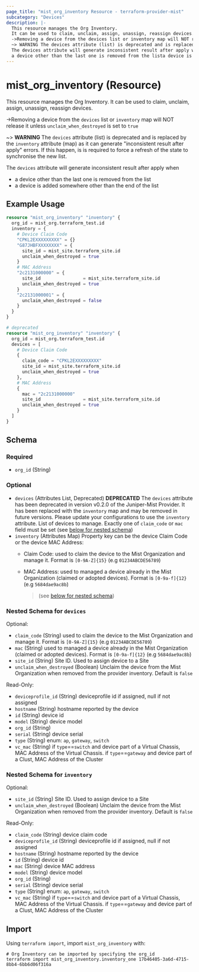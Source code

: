 ```yaml
---
page_title: "mist_org_inventory Resource - terraform-provider-mist"
subcategory: "Devices"
description: |-
  This resource manages the Org Inventory.
  It can be used to claim, unclaim, assign, unassign, reassign devices.
  ->Removing a device from the devices list or inventory map will NOT release it unless unclaim_when_destroyed is set to true
  ~> WARNING The devices attribute (list) is deprecated and is replaced by the inventory attribute (map) as it can generate "inconsistent result after apply" errors. If this happen, is is required to force a refresh of the state to synchronise the new list.
  The devices attribute will generate inconsistent result after apply when
  a device other than the last one is removed from the lista device is added somewhere other than the end of the list
---
```


# mist_org_inventory (Resource)

This resource manages the Org Inventory.
It can be used to claim, unclaim, assign, unassign, reassign devices.

->Removing a device from the `devices` list or `inventory` map will NOT release it unless `unclaim_when_destroyed` is set to `true`

~> **WARNING** The `devices` attribute (list) is deprecated and is replaced by the `inventory` attribute (map) as it can generate "inconsistent result after apply" errors. If this happen, is is required to force a refresh of the state to synchronise the new list.

The `devices` attribute will generate inconsistent result after apply when 
* a device other than the last one is removed from the list
* a device is added somewhere other than the end of the list


## Example Usage

```terraform
resource "mist_org_inventory" "inventory" {
  org_id = mist_org.terraform_test.id
  inventory = {
    # Device Claim Code
    "CPKL2EXXXXXXXXX" = {}
    "G87JHBFXXXXXXXX" = {
      site_id = mist_site.terraform_site.id
      unclaim_when_destroyed = true
    }
    # MAC Address
    "2c2131000000" = {
      site_id                = mist_site.terraform_site.id
      unclaim_when_destroyed = true
    }
    "2c2131000001" = {
      unclaim_when_destroyed = false
    }    
  }
}

# deprecated
resource "mist_org_inventory" "inventory" {
  org_id = mist_org.terraform_test.id
  devices = [
    # Device Claim Code
    {
      claim_code = "CPKL2EXXXXXXXXX"
      site_id = mist_site.terraform_site.id
      unclaim_when_destroyed = true
    },
    # MAC Address
    {
      mac = "2c2131000000"
      site_id                = mist_site.terraform_site.id
      unclaim_when_destroyed = true
    }   
  ]
}
```

<!-- schema generated by tfplugindocs -->
## Schema

### Required

- `org_id` (String)

### Optional

- `devices` (Attributes List, Deprecated) **DEPRECATED** The `devices` attribute has been deprecated in version v0.2.0 of the Juniper-Mist Provider. It has been replaced with the `inventory` map and may be removed in future versions. Please update your configurations to use the `inventory` attribute. List of devices to manage. Exactly one of `claim_code` or `mac` field must be set (see [below for nested schema](#nestedatt--devices))
- `inventory` (Attributes Map) Property key can be the device Claim Code or the device MAC Address:
  * Claim Code: used to claim the device to the Mist Organization and manage it. Format is `[0-9A-Z]{15}` (e.g `01234ABCDE56789`)
  * MAC Address: used to managed a device already in the Mist Organization (claimed or adopted devices). Format is `[0-9a-f]{12}` (e.g `5684dae9ac8b`)

    > (see [below for nested schema](#nestedatt--inventory))

<a id="nestedatt--devices"></a>
### Nested Schema for `devices`

Optional:

- `claim_code` (String) used to claim the device to the Mist Organization and manage it. Format is `[0-9A-Z]{15}` (e.g `01234ABCDE56789`)
- `mac` (String) used to managed a device already in the Mist Organization (claimed or adopted devices). Format is `[0-9a-f]{12}` (e.g `5684dae9ac8b`)
- `site_id` (String) Site ID. Used to assign device to a Site
- `unclaim_when_destroyed` (Boolean) Unclaim the device from the Mist Organization when removed from the provider inventory. Default is `false`

Read-Only:

- `deviceprofile_id` (String) deviceprofile id if assigned, null if not assigned
- `hostname` (String) hostname reported by the device
- `id` (String) device id
- `model` (String) device model
- `org_id` (String)
- `serial` (String) device serial
- `type` (String) enum: `ap`, `gateway`, `switch`
- `vc_mac` (String) if `type`==`switch` and device part of a Virtual Chassis, MAC Address of the Virtual Chassis. if `type`==`gateway` and device part of a Clust, MAC Address of the Cluster


<a id="nestedatt--inventory"></a>
### Nested Schema for `inventory`

Optional:

- `site_id` (String) Site ID. Used to assign device to a Site
- `unclaim_when_destroyed` (Boolean) Unclaim the device from the Mist Organization when removed from the provider inventory. Default is `false`

Read-Only:

- `claim_code` (String) device claim code
- `deviceprofile_id` (String) deviceprofile id if assigned, null if not assigned
- `hostname` (String) hostname reported by the device
- `id` (String) device id
- `mac` (String) device MAC address
- `model` (String) device model
- `org_id` (String)
- `serial` (String) device serial
- `type` (String) enum: `ap`, `gateway`, `switch`
- `vc_mac` (String) if `type`==`switch` and device part of a Virtual Chassis, MAC Address of the Virtual Chassis. if `type`==`gateway` and device part of a Clust, MAC Address of the Cluster



## Import
Using `terraform import`, import `mist_org_inventory` with:
```shell
# Org Inventory can be imported by specifying the org_id
terraform import mist_org_inventory.inventory_one 17b46405-3a6d-4715-8bb4-6bb6d06f316a
```